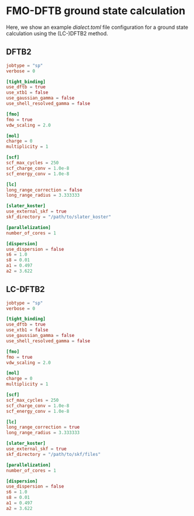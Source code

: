 # FMO-DFTB ground state calculation
Here, we show an example *dialect.toml* file configuration for a ground state calculation using the (LC-)DFTB2 method.

## DFTB2
```toml
jobtype = "sp"
verbose = 0

[tight_binding]
use_dftb = true 
use_xtb1 = false   
use_gaussian_gamma = false  
use_shell_resolved_gamma = false 

[fmo]
fmo = true
vdw_scaling = 2.0

[mol]
charge = 0
multiplicity = 1

[scf]
scf_max_cycles = 250
scf_charge_conv = 1.0e-8
scf_energy_conv = 1.0e-8

[lc]
long_range_correction = false
long_range_radius = 3.333333

[slater_koster]
use_external_skf = true
skf_directory = "/path/to/slater_koster"

[parallelization]
number_of_cores = 1

[dispersion]
use_dispersion = false
s6 = 1.0
s8 = 0.01
a1 = 0.497
a2 = 3.622
```

## LC-DFTB2
```toml
jobtype = "sp"
verbose = 0

[tight_binding]
use_dftb = true 
use_xtb1 = false   
use_gaussian_gamma = false  
use_shell_resolved_gamma = false 

[fmo]
fmo = true
vdw_scaling = 2.0

[mol]
charge = 0
multiplicity = 1

[scf]
scf_max_cycles = 250
scf_charge_conv = 1.0e-8
scf_energy_conv = 1.0e-8

[lc]
long_range_correction = true
long_range_radius = 3.333333

[slater_koster]
use_external_skf = true
skf_directory = "/path/to/skf/files"

[parallelization]
number_of_cores = 1

[dispersion]
use_dispersion = false
s6 = 1.0
s8 = 0.01
a1 = 0.497
a2 = 3.622
```